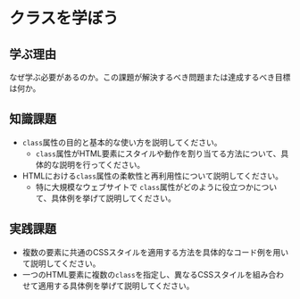 # クラスを学ぼう

## 学ぶ理由

なぜ学ぶ必要があるのか。この課題が解決するべき問題または達成するべき目標は何か。

## 知識課題

- `class`属性の目的と基本的な使い方を説明してください。
  - `class`属性がHTML要素にスタイルや動作を割り当てる方法について、具体的な説明を行ってください。
- HTMLにおける`class`属性の柔軟性と再利用性について説明してください。
  - 特に大規模なウェブサイトで `class`属性がどのように役立つかについて、具体例を挙げて説明してください。

## 実践課題

- 複数の要素に共通のCSSスタイルを適用する方法を具体的なコード例を用いて説明してください。
- 一つのHTML要素に複数の`class`を指定し、異なるCSSスタイルを組み合わせて適用する具体例を挙げて説明してください。
